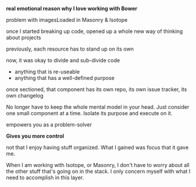 **real emotional reason why I love working with Bower**

problem with imagesLoaded in Masonry & Isotope

once I started breaking up code, opened up a whole new way of thinking about projects

previously, each resource has to stand up on its own

now, it was okay to divide and sub-divide code

+ anything that is re-useable
+ anything that has a well-defined purpose

once sectioned, that component has its own repo, its own issue tracker, its own changelog

No longer have to keep the whole mental model in your head. Just consider one small component at a time. Isolate its purpose and execute on it.

empowers you as a problem-solver

**Gives you more control**

not that I enjoy having stuff organized. What I gained was focus that it gave me. 

When I am working with Isotope, or Masonry, I don't have to worry about all the other stuff that's going on in the stack. I only concern myself with what I need to accomplish in this layer.
